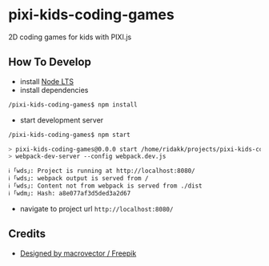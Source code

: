 # pixi-kids-coding-games

2D coding games for kids with PIXI.js

## How To Develop

- install [Node LTS](christopher_done)
- install dependencies

```bash
/pixi-kids-coding-games$ npm install
```

- start development server

```bash
/pixi-kids-coding-games$ npm start

> pixi-kids-coding-games@0.0.0 start /home/ridakk/projects/pixi-kids-coding-games
> webpack-dev-server --config webpack.dev.js

ℹ ｢wds｣: Project is running at http://localhost:8080/
ℹ ｢wds｣: webpack output is served from /
ℹ ｢wds｣: Content not from webpack is served from ./dist
ℹ ｢wdm｣: Hash: a8e077af3d5ded3a2d67

```

- navigate to project url `http://localhost:8080/`

## Credits

- [Designed by macrovector / Freepik](http://www.freepik.com)
